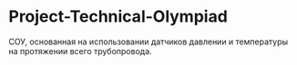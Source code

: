 # Project-Technical-Olympiad
СОУ, основанная на использовании датчиков давлении и температуры на протяжении всего трубопровода.
